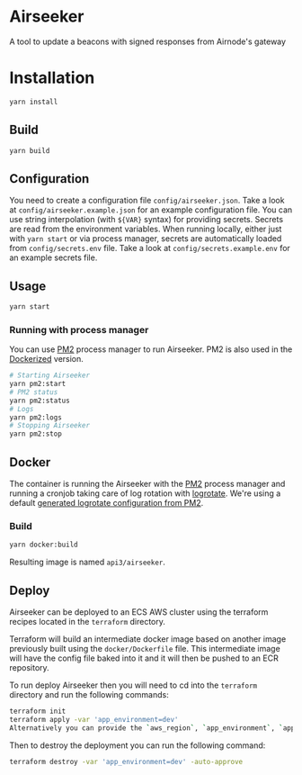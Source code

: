 # Airseeker

A tool to update a beacons with signed responses from Airnode's gateway

# Installation

```sh
yarn install
```

## Build

```sh
yarn build
```

## Configuration

You need to create a configuration file `config/airseeker.json`. Take a look at `config/airseeker.example.json` for an
example configuration file. You can use string interpolation (with `${VAR}` syntax) for providing secrets. Secrets are
read from the environment variables. When running locally, either just with `yarn start` or via process manager, secrets
are automatically loaded from `config/secrets.env` file. Take a look at `config/secrets.example.env` for an example
secrets file.

## Usage

```sh
yarn start
```

### Running with process manager

You can use [PM2](https://pm2.keymetrics.io/) process manager to run Airseeker. PM2 is also used in the
[Dockerized](#docker) version.

```sh
# Starting Airseeker
yarn pm2:start
# PM2 status
yarn pm2:status
# Logs
yarn pm2:logs
# Stopping Airseeker
yarn pm2:stop
```

## Docker

The container is running the Airseeker with the [PM2](https://pm2.keymetrics.io/) process manager and running a cronjob
taking care of log rotation with [logrotate](https://linux.die.net/man/8/logrotate). We're using a default
[generated logrotate configuration from PM2](https://pm2.keymetrics.io/docs/usage/log-management/#setting-up-a-native-logrotate).

### Build

```sh
yarn docker:build
```

Resulting image is named `api3/airseeker`.

## Deploy

Airseeker can be deployed to an ECS AWS cluster using the terraform recipes located in the `terraform` directory.

Terraform will build an intermediate docker image based on another image previously built using the `docker/Dockerfile`
file. This intermediate image will have the config file baked into it and it will then be pushed to an ECR repository.

To run deploy Airseeker then you will need to cd into the `terraform` directory and run the following commands:

```sh
terraform init
terraform apply -var 'app_environment=dev'
Alternatively you can provide the `aws_region`, `app_environment`, `app_docker_image_version`, etc as arguments to the `terraform apply` command.
```

Then to destroy the deployment you can run the following command:

```sh
terraform destroy -var 'app_environment=dev' -auto-approve
```
